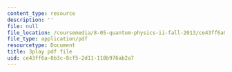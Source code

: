 ```yaml
---
content_type: resource
description: ''
file: null
file_location: /coursemedia/8-05-quantum-physics-ii-fall-2013/ce43ff6a0b3c8cf52d11118b976ab2a7_QI13S04w8dM.pdf
file_type: application/pdf
resourcetype: Document
title: 3play pdf file
uid: ce43ff6a-0b3c-8cf5-2d11-118b976ab2a7
---
```

